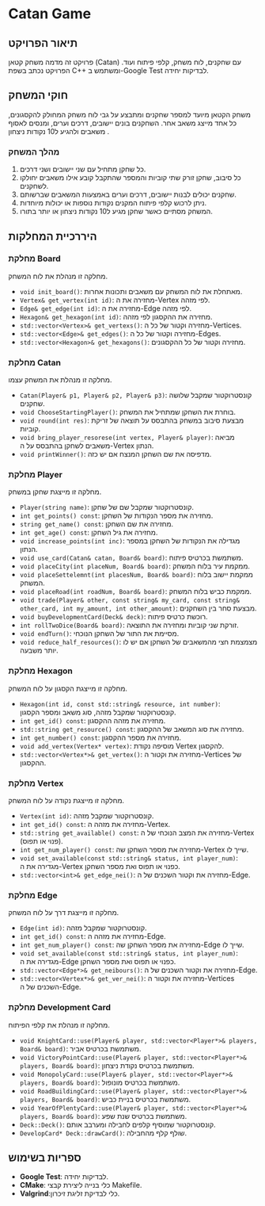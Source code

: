 # Catan Game

## תיאור הפרויקט
פרויקט זה מדמה משחק קטאן (Catan) עם שחקנים, לוח משחק, קלפי פיתוח ועוד. הפרויקט נכתב בשפת C++ ומשתמש ב-Google Test לבדיקות יחידה.

## חוקי המשחק
משחק הקטאן מיועד למספר שחקנים ומתבצע על גבי לוח משחק המחולק להקסגונים, כל אחד מייצג משאב אחר. השחקנים בונים יישובים, דרכים וערים, ומנסים לאסוף משאבים ולהגיע ל10 נקודות ניצחון .

### מהלך המשחק
1. כל שחקן מתחיל עם שני יישובים ושני דרכים.
2. כל סיבוב, שחקן זורק שתי קוביות והמספר שהתקבל קובע אילו משאבים יחולקו לשחקנים.
3. שחקנים יכולים לבנות יישובים, דרכים וערים באמצעות המשאבים שברשותם.
4. ניתן לרכוש קלפי פיתוח המקנים נקודות נוספות או יכולות מיוחדות.
5. המשחק מסתיים כאשר שחקן מגיע ל10 נקודות ניצחון או יותר בתורו.

## היררכיית המחלקות

### מחלקת Board
מחלקה זו מנהלת את לוח המשחק.
- `void init_board()`: מאתחלת את לוח המשחק עם משאבים ותכונות אחרות.
- `Vertex& get_vertex(int id)`: מחזירה את ה-Vertex לפי מזהה.
- `Edge& get_edge(int id)`: מחזירה את ה-Edge לפי מזהה.
- `Hexagon& get_hexagon(int id)`: מחזירה את ההקסגון לפי מזהה.
- `std::vector<Vertex>& get_vertexs()`: מחזירה וקטור של כל ה-Vertices.
- `std::vector<Edge>& get_edges()`: מחזירה וקטור של כל ה-Edges.
- `std::vector<Hexagon>& get_hexagons()`: מחזירה וקטור של כל ההקסגונים.

### מחלקת Catan
מחלקה זו מנהלת את המשחק עצמו.
- `Catan(Player& p1, Player& p2, Player& p3)`: קונסטרוקטור שמקבל שלושה שחקנים.
- `void ChooseStartingPlayer()`: בוחרת את השחקן שמתחיל את המשחק.
- `void round(int res)`: מבצעת סיבוב במשחק בהתבסס על תוצאה של זריקת קוביות.
- `void bring_player_resorese(int vertex, Player& player)`: מביאה משאבים לשחקן בהתבסס על ה-Vertex הנתון.
- `void printWinner()`: מדפיסה את שם השחקן המנצח אם יש כזה.

### מחלקת Player
מחלקה זו מייצגת שחקן במשחק.
- `Player(string name)`: קונסטרוקטור שמקבל שם של שחקן.
- `int get_points() const`: מחזירה את מספר הנקודות של השחקן.
- `string get_name() const`: מחזירה את שם השחקן.
- `int get_age() const`: מחזירה את גיל השחקן.
- `void increase_points(int inc)`: מגדילה את הנקודות של השחקן במספר הנתון.
- `void use_card(Catan& catan, Board& board)`: משתמשת בכרטיס פיתוח.
- `void placeCity(int placeNum, Board& board)`: ממקמת עיר בלוח המשחק.
- `void placeSettelemnt(int placesNum, Board& board)`: ממקמת יישוב בלוח המשחק.
- `void placeRoad(int roadNum, Board& board)`: ממקמת כביש בלוח המשחק.
- `void trade(Player& other, const string& my_card, const string& other_card, int my_amount, int other_amount)`: מבצעת סחר בין השחקנים.
- `void buyDevelopmentCard(Deck& deck)`: רוכשת כרטיס פיתוח.
- `int rollTwoDice(Board& board)`: זורקת שני קוביות ומחזירה את התוצאה.
- `void endTurn()`: מסיימת את התור של השחקן הנוכחי.
- `void reduce_half_resources()`: מצמצמת חצי מהמשאבים של השחקן אם יש לו יותר משבעה.

### מחלקת Hexagon
מחלקה זו מייצגת הקסגון על לוח המשחק.
- `Hexagon(int id, const std::string& resource, int number)`: קונסטרוקטור שמקבל מזהה, סוג משאב ומספר הקסגון.
- `int get_id() const`: מחזירה את מזהה ההקסגון.
- `std::string get_resource() const`: מחזירה את סוג המשאב של ההקסגון.
- `int get_number() const`: מחזירה את מספר ההקסגון.
- `void add_vertex(Vertex* vertex)`: מוסיפה נקודת Vertex להקסגון.
- `std::vector<Vertex*>& get_vertex()`: מחזירה את וקטור ה-Vertices של ההקסגון.

### מחלקת Vertex
מחלקה זו מייצגת נקודה על לוח המשחק.
- `Vertex(int id)`: קונסטרוקטור שמקבל מזהה.
- `int get_id() const`: מחזירה את מזהה ה-Vertex.
- `std::string get_available() const`: מחזירה את המצב הנוכחי של ה-Vertex (פנוי או תפוס).
- `int get_num_player() const`: מחזירה את מספר השחקן שה-Vertex שייך לו.
- `void set_available(const std::string& status, int player_num)`: מגדירה את ה-Vertex כפנוי או תפוס ואת מספר השחקן.
- `std::vector<int>& get_edge_nei()`: מחזירה את וקטור השכנים של ה-Edge.

### מחלקת Edge
מחלקה זו מייצגת דרך על לוח המשחק.
- `Edge(int id)`: קונסטרוקטור שמקבל מזהה.
- `int get_id() const`: מחזירה את מזהה ה-Edge.
- `int get_num_player() const`: מחזירה את מספר השחקן שה-Edge שייך לו.
- `void set_available(const std::string& status, int player_num)`: מגדירה את ה-Edge כפנוי או תפוס ואת מספר השחקן.
- `std::vector<Edge*>& get_neibours()`: מחזירה את וקטור השכנים של ה-Edge.
- `std::vector<Vertex*>& get_ver_nei()`: מחזירה את וקטור ה-Vertices השכנים של ה-Edge.

### מחלקת Development Card
מחלקה זו מנהלת את קלפי הפיתוח.
- `void KnightCard::use(Player& player, std::vector<Player*>& players, Board& board)`: משתמשת בכרטיס אביר.
- `void VictoryPointCard::use(Player& player, std::vector<Player*>& players, Board& board)`: משתמשת בכרטיס נקודת ניצחון.
- `void MonopolyCard::use(Player& player, std::vector<Player*>& players, Board& board)`: משתמשת בכרטיס מונופול.
- `void RoadBuildingCard::use(Player& player, std::vector<Player*>& players, Board& board)`: משתמשת בכרטיס בניית כביש.
- `void YearOfPlentyCard::use(Player& player, std::vector<Player*>& players, Board& board)`: משתמשת בכרטיס שנת שפע.
- `Deck::Deck()`: קונסטרוקטור שמוסיף קלפים לחבילה ומערבב אותם.
- `DevelopCard* Deck::drawCard()`: שולף קלף מהחבילה.

## ספריות בשימוש
- **Google Test**: לבדיקות יחידה.
- **CMake**: כלי בנייה ליצירת קבצי Makefile.
- **Valgrind**:כלי לבדיקת זליגת זיכרון.
